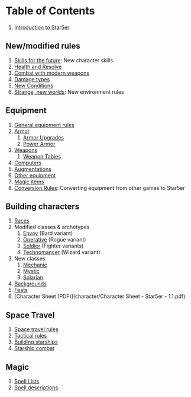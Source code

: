 # Table of Contents

 1. [Introduction to Star5er](README.md)

## New/modified rules

 1. [Skills for the future](rules/skills.md): New character skills
 1. [Health and Resolve](rules/health-and-resolve.md)
 1. [Combat with modern weapons](rules/combat.md)
 1. [Damage types](rules/damage.md)
 2. [New Conditions](rules/conditions.md)
 3. [Strange, new worlds](rules/environment.md): New environment rules

## Equipment

 1. [General equipment rules](equipment/index.md)
 1. [Armor](equipment/armor.md)
     1. [Armor Upgrades](equipment/armor-upgrades.md)
     1. [Power Armor](equipment/power-armor.md)
 1. [Weapons](equipment/weapons.md)
     1. [Weapon Tables](equipment/weapon-tables.md)
 1. [Computers](equipment/computers.md)
 1. [Augmentations](equipment/augmentations.md)
 1. [Other equipment](equipment/other.md)
 1. [Magic items](equipment/magic.md)
 1. [Conversion Rules](equipment/conversion.md): Converting equipment from other games to Star5er

## Building characters

 1. [Races](character/races.md)
 1. Modified classes & archetypes
    1. [Envoy](character/classes/bard.md) (Bard variant)
    1. [Operative](character/classes/rogue.md) (Rogue variant)
    1. [Soldier](character/classes/fighter.md) (Fighter variants)
    1. [Technomancer](character/classes/wizard.md) (Wizard variant)
 1. New classes
    1. [Mechanic](character/classes/mechanic.md)
    1. [Mystic](character/classes/mystic.md)
    1. [Solarian](character/classes/solarian.md)
 1. [Backgrounds](character/backgrounds.md)
 1. [Feats](character/feats.md)
 1. [Character Sheet (PDF)](character/Character Sheet - Star5er - 1.1.pdf)

## Space Travel

 1. [Space travel rules](starship/navigation.md)
 1. [Tactical rules](starship/tactical-rules.md)
 1. [Building starships](starship/build.md)
 1. [Starship combat](starship/combat.md)
 
## Magic

 1. [Spell Lists](magic/spell-lists.md)
 1. [Spell descriptions](spells/index.md)
